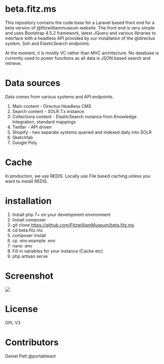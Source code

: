 # beta.fitz.ms

This repository contains the code base for a Laravel based front end for a beta version of @fitzwilliammuseum website. The front end is very simple and uses Bootstrap 4.5.2 framework, latest JQuery and various libraries to interface with a headless API provided by our installation of the @directus system, Solr and ElasticSearch endpoints.

At the moment, it is mostly VC rather than MVC architecture. No database is currently used to power functions as all data is JSON based search and retrieve.

# Data sources

Data comes from various systems and API endpoints.

1. Main content - Directus Headless CMS
2. Search content - SOLR 7.x instance
3. Collections content - ElasticSearch instance from Knowledge Integration, standard mappings
4. Twitter - API driven
5. Shopify - two separate systems queried and indexed daily into SOLR
6. Sketchfab
7. Google Poly

# Cache

In production, we use REDIS. Locally use File based caching unless you want to install REDIS.

# installation

1. Install php 7+ on your development environment
2. Install composer
3. git clone https://github.com/FitzwilliamMuseum/beta.fitz.ms
4. cd beta.fitz.ms
5. composer install
6. cp .env.example .env
7. nano .env
8. Fill in variables for your instance (Cache etc)
9. php artisan serve

# Screenshot

![](docs/screenshots/beta.fitz.ms.png)

# License

GPL V3

# Contributors

Daniel Pett @portableant
